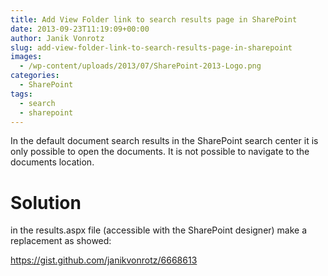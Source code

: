 ```yaml
---
title: Add View Folder link to search results page in SharePoint
date: 2013-09-23T11:19:09+00:00
author: Janik Vonrotz
slug: add-view-folder-link-to-search-results-page-in-sharepoint
images:
  - /wp-content/uploads/2013/07/SharePoint-2013-Logo.png
categories:
  - SharePoint
tags:
  - search
  - sharepoint
---
```

In the default document search results in the SharePoint search center it is only possible to open the documents. It is not possible to navigate to the documents location. <!--more-->

<h1>Solution</h1>

in the results.aspx file (accessible with the SharePoint designer) make a replacement as showed:

https://gist.github.com/janikvonrotz/6668613